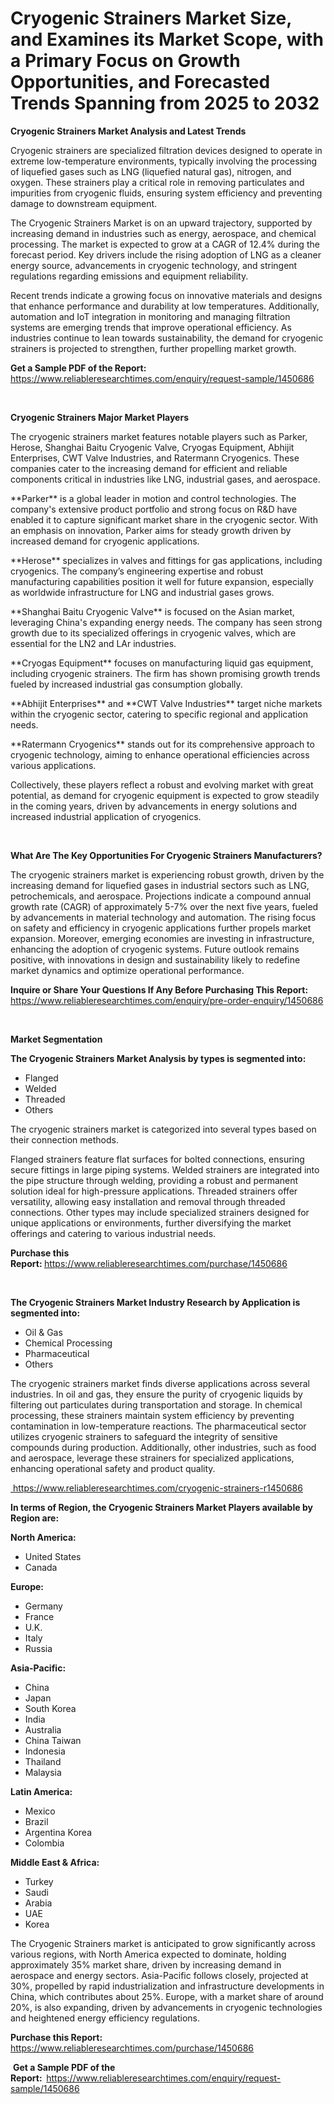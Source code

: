 <p><h1>Cryogenic Strainers Market Size, and Examines its Market Scope, with a Primary Focus on Growth Opportunities, and Forecasted Trends Spanning from 2025 to 2032</h1></p><p><strong>Cryogenic Strainers Market Analysis and Latest Trends</strong></p>
<p><p>Cryogenic strainers are specialized filtration devices designed to operate in extreme low-temperature environments, typically involving the processing of liquefied gases such as LNG (liquefied natural gas), nitrogen, and oxygen. These strainers play a critical role in removing particulates and impurities from cryogenic fluids, ensuring system efficiency and preventing damage to downstream equipment.</p><p>The Cryogenic Strainers Market is on an upward trajectory, supported by increasing demand in industries such as energy, aerospace, and chemical processing. The market is expected to grow at a CAGR of 12.4% during the forecast period. Key drivers include the rising adoption of LNG as a cleaner energy source, advancements in cryogenic technology, and stringent regulations regarding emissions and equipment reliability.</p><p>Recent trends indicate a growing focus on innovative materials and designs that enhance performance and durability at low temperatures. Additionally, automation and IoT integration in monitoring and managing filtration systems are emerging trends that improve operational efficiency. As industries continue to lean towards sustainability, the demand for cryogenic strainers is projected to strengthen, further propelling market growth.</p></p>
<p><strong>Get a Sample PDF of the Report:&nbsp;</strong> <a href="https://www.reliableresearchtimes.com/enquiry/request-sample/1450686?utm_campaign=2006&utm_medium=2&utm_source=Github&utm_content=ia&utm_term=16042025&utm_id=cryogenic-strainers">https://www.reliableresearchtimes.com/enquiry/request-sample/1450686</a></p>
<p>&nbsp;</p>
<p><strong>Cryogenic Strainers Major Market Players</strong></p>
<p><p>The cryogenic strainers market features notable players such as Parker, Herose, Shanghai Baitu Cryogenic Valve, Cryogas Equipment, Abhijit Enterprises, CWT Valve Industries, and Ratermann Cryogenics. These companies cater to the increasing demand for efficient and reliable components critical in industries like LNG, industrial gases, and aerospace.</p><p>**Parker** is a global leader in motion and control technologies. The company's extensive product portfolio and strong focus on R&D have enabled it to capture significant market share in the cryogenic sector. With an emphasis on innovation, Parker aims for steady growth driven by increased demand for cryogenic applications.</p><p>**Herose** specializes in valves and fittings for gas applications, including cryogenics. The company’s engineering expertise and robust manufacturing capabilities position it well for future expansion, especially as worldwide infrastructure for LNG and industrial gases grows.</p><p>**Shanghai Baitu Cryogenic Valve** is focused on the Asian market, leveraging China's expanding energy needs. The company has seen strong growth due to its specialized offerings in cryogenic valves, which are essential for the LN2 and LAr industries.</p><p>**Cryogas Equipment** focuses on manufacturing liquid gas equipment, including cryogenic strainers. The firm has shown promising growth trends fueled by increased industrial gas consumption globally.</p><p>**Abhijit Enterprises** and **CWT Valve Industries** target niche markets within the cryogenic sector, catering to specific regional and application needs.</p><p>**Ratermann Cryogenics** stands out for its comprehensive approach to cryogenic technology, aiming to enhance operational efficiencies across various applications. </p><p>Collectively, these players reflect a robust and evolving market with great potential, as demand for cryogenic equipment is expected to grow steadily in the coming years, driven by advancements in energy solutions and increased industrial application of cryogenics.</p></p>
<p>&nbsp;</p>
<p><strong>What Are The Key Opportunities For Cryogenic Strainers Manufacturers?</strong></p>
<p><p>The cryogenic strainers market is experiencing robust growth, driven by the increasing demand for liquefied gases in industrial sectors such as LNG, petrochemicals, and aerospace. Projections indicate a compound annual growth rate (CAGR) of approximately 5-7% over the next five years, fueled by advancements in material technology and automation. The rising focus on safety and efficiency in cryogenic applications further propels market expansion. Moreover, emerging economies are investing in infrastructure, enhancing the adoption of cryogenic systems. Future outlook remains positive, with innovations in design and sustainability likely to redefine market dynamics and optimize operational performance.</p></p>
<p><strong>Inquire or Share Your Questions If Any Before Purchasing This Report:</strong> <a href="https://www.reliableresearchtimes.com/enquiry/pre-order-enquiry/1450686?utm_campaign=2006&utm_medium=2&utm_source=Github&utm_content=ia&utm_term=16042025&utm_id=cryogenic-strainers">https://www.reliableresearchtimes.com/enquiry/pre-order-enquiry/1450686</a></p>
<p>&nbsp;</p>
<p><strong>Market Segmentation</strong></p>
<p><strong>The Cryogenic Strainers Market Analysis by types is segmented into:</strong></p>
<p><ul><li>Flanged</li><li>Welded</li><li>Threaded</li><li>Others</li></ul></p>
<p><p>The cryogenic strainers market is categorized into several types based on their connection methods. </p><p>Flanged strainers feature flat surfaces for bolted connections, ensuring secure fittings in large piping systems. Welded strainers are integrated into the pipe structure through welding, providing a robust and permanent solution ideal for high-pressure applications. Threaded strainers offer versatility, allowing easy installation and removal through threaded connections. Other types may include specialized strainers designed for unique applications or environments, further diversifying the market offerings and catering to various industrial needs.</p></p>
<p><strong>Purchase this Report:&nbsp;</strong><a href="https://www.reliableresearchtimes.com/purchase/1450686?utm_campaign=2006&utm_medium=2&utm_source=Github&utm_content=ia&utm_term=16042025&utm_id=cryogenic-strainers">https://www.reliableresearchtimes.com/purchase/1450686</a></p>
<p>&nbsp;</p>
<p><strong>The Cryogenic Strainers Market Industry Research by Application is segmented into:</strong></p>
<p><ul><li>Oil & Gas</li><li>Chemical Processing</li><li>Pharmaceutical</li><li>Others</li></ul></p>
<p><p>The cryogenic strainers market finds diverse applications across several industries. In oil and gas, they ensure the purity of cryogenic liquids by filtering out particulates during transportation and storage. In chemical processing, these strainers maintain system efficiency by preventing contamination in low-temperature reactions. The pharmaceutical sector utilizes cryogenic strainers to safeguard the integrity of sensitive compounds during production. Additionally, other industries, such as food and aerospace, leverage these strainers for specialized applications, enhancing operational safety and product quality.</p></p>
<p><a href="https://www.reliableresearchtimes.com/cryogenic-strainers-r1450686?utm_campaign=2006&utm_medium=2&utm_source=Github&utm_content=ia&utm_term=16042025&utm_id=cryogenic-strainers">&nbsp;https://www.reliableresearchtimes.com/cryogenic-strainers-r1450686</a></p>
<p><strong>In terms of Region, the Cryogenic Strainers Market Players available by Region are:</strong></p>
<p>
    <p> <strong> North America: </strong>
        <ul>
            <li>United States</li>
            <li>Canada</li>
        </ul>
        </p> 
    <p> <strong> Europe: </strong>
        <ul>
            <li>Germany</li>
            <li>France</li>
            <li>U.K.</li>
            <li>Italy</li>
            <li>Russia</li>
        </ul>
        </p> 
    <p> <strong> Asia-Pacific: </strong>
        <ul>
            <li>China</li>
            <li>Japan</li>
            <li>South Korea</li>
            <li>India</li>
            <li>Australia</li>
            <li>China Taiwan</li>
            <li>Indonesia</li>
            <li>Thailand</li>
            <li>Malaysia</li>
        </ul>
        </p> 
    <p> <strong> Latin America: </strong>
        <ul>
            <li>Mexico</li>
            <li>Brazil</li>
            <li>Argentina Korea</li>
            <li>Colombia</li>
        </ul>
        </p> 
    <p> <strong> Middle East & Africa: </strong>
        <ul>
            <li>Turkey</li>
            <li>Saudi</li>
            <li>Arabia</li>
            <li>UAE</li>
            <li>Korea</li>
        </ul>
    </p>
    </p>
<p><p>The Cryogenic Strainers market is anticipated to grow significantly across various regions, with North America expected to dominate, holding approximately 35% market share, driven by increasing demand in aerospace and energy sectors. Asia-Pacific follows closely, projected at 30%, propelled by rapid industrialization and infrastructure developments in China, which contributes about 25%. Europe, with a market share of around 20%, is also expanding, driven by advancements in cryogenic technologies and heightened energy efficiency regulations.</p></p>
<p><strong>Purchase this Report: </strong><a href="https://www.reliableresearchtimes.com/purchase/1450686?utm_campaign=2006&utm_medium=2&utm_source=Github&utm_content=ia&utm_term=16042025&utm_id=cryogenic-strainers">https://www.reliableresearchtimes.com/purchase/1450686</a></p>
<p>&nbsp;<strong>Get a Sample PDF of the Report:&nbsp;&nbsp;</strong><a href="https://www.reliableresearchtimes.com/enquiry/request-sample/1450686?utm_campaign=2006&utm_medium=2&utm_source=Github&utm_content=ia&utm_term=16042025&utm_id=cryogenic-strainers">https://www.reliableresearchtimes.com/enquiry/request-sample/1450686</a></p>
<p><strong></strong></p>
<p><p></p><p></p><p></p></p>